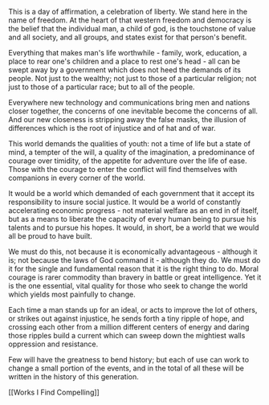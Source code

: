 This is a day of affirmation, a celebration of liberty. We stand here in the name of freedom. At the heart of that western freedom and democracy is the belief that the individual man, a child of god, is the touchstone of value and all society, and all groups, and states exist for that person's benefit. 

Everything that makes man's life worthwhile - family, work, education, a place to rear one's children and a place to rest one's head - all can be swept away by a government which does not heed the demands of its people. Not just to the wealthy; not just to those of a particular religion; not just to those of a particular race; but to all of the people.

Everywhere new technology and communications bring men and nations closer together, the concerns of one inevitable become the concerns of all. And our new closeness is stripping away the false masks, the illusion of differences which is the root of injustice and of hat and of war. 

This world demands the qualities of youth: not a time of life but a state of mind, a tempter of the will, a quality of the imagination, a predominance of courage over timidity, of the appetite for adventure over the life of ease. Those with the courage to enter the conflict will find themselves with companions in every corner of the world.

It would be a world which demanded of each government that it accept its responsibility to insure social justice. It would be a world of constantly accelerating economic progress - not material welfare as an end in of itself, but as a means to liberate the capacity of every human being to pursue his talents and to pursue his hopes. It would, in short, be a world that we would all be proud to have built. 

We must do this, not because it is economically advantageous - although it is; not because the laws of God command it - although they do. We must do it for the single and fundamental reason that it is the right thing to do. Moral courage is rarer commodity than bravery in battle or great intelligence. Yet it is the one essential, vital quality for those who seek to change the world which yields most painfully to change. 

Each time a man stands up for an ideal, or acts to improve the lot of others, or strikes out against injustice, he sends forth a tiny ripple of hope, and crossing each other from a million different centers of energy and daring those ripples build a current which can sweep down the mightiest walls oppression and resistance. 

Few will have the greatness to bend history; but each of use can work to change a small portion of the events, and in the total of all these will be written in the history of this generation. 

[[Works I Find Compelling]]